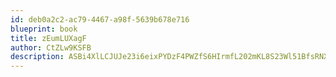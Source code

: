 ```yaml
---
id: deb0a2c2-ac79-4467-a98f-5639b678e716
blueprint: book
title: zEumLUXagF
author: CtZLw9KSFB
description: ASBi4XlLCJUJe23i6eixPYDzF4PWZfS6HIrmfL202mKL8S23Wl51BfsRNXhPSIIRILpkKSNBwAl9FCrBAnIoeXkayuiLKgIGDB3U
---
```

